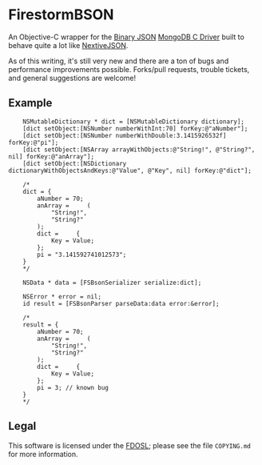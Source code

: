 # FirestormBSON

An Objective-C wrapper for the [Binary JSON](http://bsonspec.org/#/specification) [MongoDB C Driver](https://github.com/mongodb/mongo-c-driver) built to behave quite a lot like [NextiveJSON](https://github.com/nextive/NextiveJson).

As of this writing, it's still very new and there are a ton of bugs and performance improvements possible. Forks/pull requests, trouble tickets, and general suggestions are welcome!

## Example

``` objc
	NSMutableDictionary * dict = [NSMutableDictionary dictionary];
	[dict setObject:[NSNumber numberWithInt:70] forKey:@"aNumber"];
	[dict setObject:[NSNumber numberWithDouble:3.1415926532f] forKey:@"pi"];
	[dict setObject:[NSArray arrayWithObjects:@"String!", @"String?", nil] forKey:@"anArray"];
	[dict setObject:[NSDictionary dictionaryWithObjectsAndKeys:@"Value", @"Key", nil] forKey:@"dict"];

	/*
	dict = {
	    aNumber = 70;
	    anArray =     (
	        "String!",
	        "String?"
	    );
	    dict =     {
	        Key = Value;
	    };
	    pi = "3.141592741012573";
	}
	*/
	
	NSData * data = [FSBsonSerializer serialize:dict];

	NSError * error = nil;
	id result = [FSBsonParser parseData:data error:&error];

	/*
	result = {
	    aNumber = 70;
	    anArray =     (
	        "String!",
	        "String?"
	    );
	    dict =     {
	        Key = Value;
	    };
	    pi = 3; // known bug
	}
	*/
```

## Legal

This software is licensed under the [FDOSL](http://fsdev.net/fdosl/); please see the file `COPYING.md` for more information.